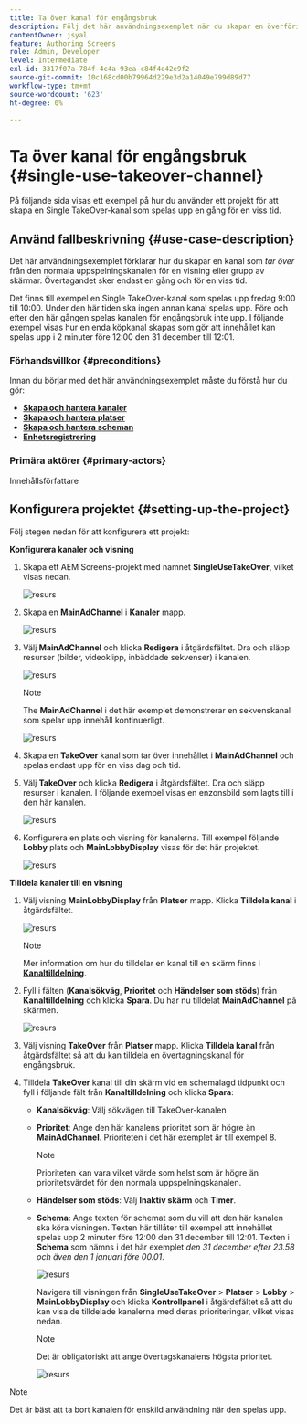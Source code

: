 ```yaml
---
title: Ta över kanal för engångsbruk
description: Följ det här användningsexemplet när du skapar en överföringskanal för engångsbruk.
contentOwner: jsyal
feature: Authoring Screens
role: Admin, Developer
level: Intermediate
exl-id: 3317f07a-784f-4c4a-93ea-c84f4e42e9f2
source-git-commit: 10c168cd00b79964d229e3d2a14049e799d89d77
workflow-type: tm+mt
source-wordcount: '623'
ht-degree: 0%

---
```


# Ta över kanal för engångsbruk {#single-use-takeover-channel}

På följande sida visas ett exempel på hur du använder ett projekt för att skapa en Single TakeOver-kanal som spelas upp en gång för en viss tid.

## Använd fallbeskrivning {#use-case-description}

Det här användningsexemplet förklarar hur du skapar en kanal som *tar över* från den normala uppspelningskanalen för en visning eller grupp av skärmar. Övertagandet sker endast en gång och för en viss tid.

Det finns till exempel en Single TakeOver-kanal som spelas upp fredag 9:00 till 10:00. Under den här tiden ska ingen annan kanal spelas upp. Före och efter den här gången spelas kanalen för engångsbruk inte upp. I följande exempel visas hur en enda köpkanal skapas som gör att innehållet kan spelas upp i 2 minuter före 12:00 den 31 december till 12:01.

### Förhandsvillkor {#preconditions}

Innan du börjar med det här användningsexemplet måste du förstå hur du gör:

* **[Skapa och hantera kanaler](managing-channels.md)**
* **[Skapa och hantera platser](managing-locations.md)**
* **[Skapa och hantera scheman](managing-schedules.md)**
* **[Enhetsregistrering](device-registration.md)**

### Primära aktörer {#primary-actors}

Innehållsförfattare

## Konfigurera projektet {#setting-up-the-project}

Följ stegen nedan för att konfigurera ett projekt:

**Konfigurera kanaler och visning**

1. Skapa ett AEM Screens-projekt med namnet **SingleUseTakeOver**, vilket visas nedan.

   ![resurs](assets/single-takeover1.png)

1. Skapa en **MainAdChannel** i **Kanaler** mapp.

   ![resurs](assets/single-takeover2.png)

1. Välj **MainAdChannel** och klicka **Redigera** i åtgärdsfältet. Dra och släpp resurser (bilder, videoklipp, inbäddade sekvenser) i kanalen.

   ![resurs](assets/single-takeover2.png)


   >[!NOTE]
   >The **MainAdChannel** i det här exemplet demonstrerar en sekvenskanal som spelar upp innehåll kontinuerligt.

   ![resurs](assets/single-takeover3.png)

1. Skapa en **TakeOver** kanal som tar över innehållet i **MainAdChannel** och spelas endast upp för en viss dag och tid.

1. Välj **TakeOver** och klicka **Redigera** i åtgärdsfältet. Dra och släpp resurser i kanalen. I följande exempel visas en enzonsbild som lagts till i den här kanalen.

   ![resurs](assets/single-takeover4.png)

1. Konfigurera en plats och visning för kanalerna. Till exempel följande **Lobby** plats och  **MainLobbyDisplay** visas för det här projektet.

   ![resurs](assets/single-takeover5.png)

**Tilldela kanaler till en visning**

1. Välj visning **MainLobbyDisplay** från **Platser** mapp. Klicka **Tilldela kanal** i åtgärdsfältet.

   ![resurs](assets/single-takeover6.png)

   >[!NOTE]
   >Mer information om hur du tilldelar en kanal till en skärm finns i **[Kanaltilldelning](channel-assignment.md)**.

1. Fyll i fälten (**Kanalsökväg**, **Prioritet** och **Händelser som stöds**) från **Kanaltilldelning** och klicka **Spara**. Du har nu tilldelat **MainAdChannel** på skärmen.

   ![resurs](assets/single-takeover7.png)

1. Välj visning **TakeOver** från **Platser** mapp. Klicka **Tilldela kanal** från åtgärdsfältet så att du kan tilldela en övertagningskanal för engångsbruk.

1. Tilldela **TakeOver** kanal till din skärm vid en schemalagd tidpunkt och fyll i följande fält från **Kanaltilldelning** och klicka **Spara**:

   * **Kanalsökväg**: Välj sökvägen till TakeOver-kanalen
   * **Prioritet**: Ange den här kanalens prioritet som är högre än **MainAdChannel**. Prioriteten i det här exemplet är till exempel 8.

     >[!NOTE]
     >Prioriteten kan vara vilket värde som helst som är högre än prioritetsvärdet för den normala uppspelningskanalen.
   * **Händelser som stöds**: Välj **Inaktiv skärm** och **Timer**.
   * **Schema**: Ange texten för schemat som du vill att den här kanalen ska köra visningen. Texten här tillåter till exempel att innehållet spelas upp 2 minuter före 12:00 den 31 december till 12:01. Texten i **Schema** som nämns i det här exemplet *den 31 december efter 23.58 och även den 1 januari före 00.01*.

     ![resurs](assets/single-takeover8.png)

     Navigera till visningen från **SingleUseTakeOver** > **Platser** > **Lobby** > **MainLobbyDisplay** och klicka **Kontrollpanel** i åtgärdsfältet så att du kan visa de tilldelade kanalerna med deras prioriteringar, vilket visas nedan.

     >[!NOTE]
     >Det är obligatoriskt att ange övertagskanalens högsta prioritet.

     ![resurs](assets/single-takeover9.png)

>[!NOTE]
>
>Det är bäst att ta bort kanalen för enskild användning när den spelas upp.
